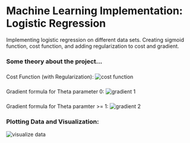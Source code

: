 # Machine Learning Implementation: Logistic Regression

Implementing logistic regression on different data sets. Creating sigmoid function, cost function, and adding regularization to cost and gradient. 

### Some theory about the project...

###
Cost Function (with Regularization):
![cost function](https://user-images.githubusercontent.com/41659296/52536664-a9601200-2d2b-11e9-82be-a63ab4d4b3bd.PNG)

###
Gradient formula for Theta parameter 0:
![gradient 1](https://user-images.githubusercontent.com/41659296/52536695-f5ab5200-2d2b-11e9-921c-3edc288ccb33.PNG)

###
Gradient formula for Theta paramter >= 1:
![gradient 2](https://user-images.githubusercontent.com/41659296/52536701-0b207c00-2d2c-11e9-9f64-c670670d7190.PNG)

### Plotting Data and Visualization:
![visualize data](https://user-images.githubusercontent.com/41659296/52536705-183d6b00-2d2c-11e9-8471-dd54af675708.PNG)

